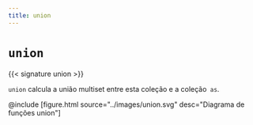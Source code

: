```yaml
---
title: union
---
```


# `union`

{{< signature union >}}

`union` calcula a união multiset entre esta coleção e a coleção` as`.

@include [figure.html source="../images/union.svg" desc="Diagrama de funções union"]
